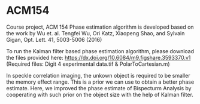 # ACM154
Course project, ACM 154
Phase estimation algorithm is developed based on the work by Wu et. al. 
Tengfei Wu, Ori Katz, Xiaopeng Shao, and Sylvain Gigan, Opt. Lett. 41, 5003-5006 (2016)

To run the Kalman filter based phase estimation algorithm, please download the files provided here:
https://dx.doi.org/10.6084/m9.figshare.3593370.v1
(Required files: Digit 4 experimental data.tif & PolarToCartesian.m)

In speckle correlation imaging, the unkown object is required to be smaller the memory effect range. This is a prior we can use to obtain a better phase estimate. Here, we improved the phase estimate of Bispecturm Analysis by cooperating with such prior on the object size with the help of Kalman filter.
